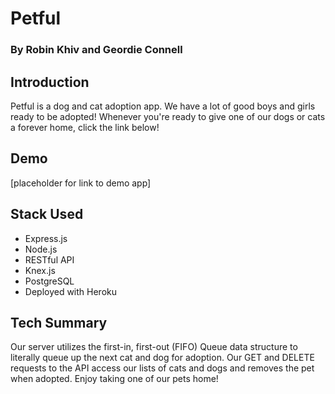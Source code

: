 # Petful
### By Robin Khiv and Geordie Connell

## Introduction

Petful is a dog and cat adoption app. We have a lot of good boys and girls ready to be adopted!
Whenever you're ready to give one of our dogs or cats a forever home, click the link below!

## Demo

[placeholder for link to demo app]

## Stack Used

* Express.js
* Node.js
* RESTful API
* Knex.js
* PostgreSQL
* Deployed with Heroku

## Tech Summary

Our server utilizes the first-in, first-out (FIFO) Queue data structure to literally queue up the next cat and dog for adoption. Our GET and DELETE requests to the API access our lists of cats and dogs and removes the pet when adopted. Enjoy taking one of our pets home!